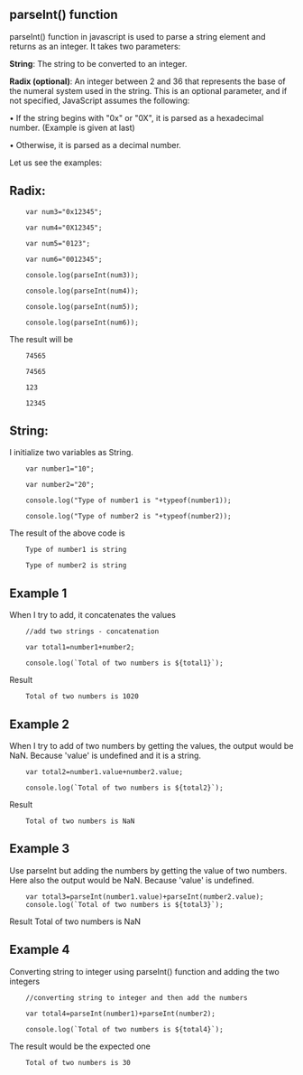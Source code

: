 parseInt() function
---

parseInt() function in javascript is used to parse a string element and returns as an integer. It takes two parameters:

**String**: The string to be converted to an integer.

**Radix (optional)**: An integer between 2 and 36 that represents the base of the numeral system used in the string. This is an optional parameter, and if not specified, JavaScript assumes the following:

•	If the string begins with "0x" or "0X", it is parsed as a hexadecimal number. (Example is given at last)

•	Otherwise, it is parsed as a decimal number.


Let us see the examples:

Radix:
--

        var num3="0x12345";
        
        var num4="0X12345";
        
        var num5="0123";
        
        var num6="0012345";
        
        console.log(parseInt(num3));
        
        console.log(parseInt(num4));
        
        console.log(parseInt(num5));
        
        console.log(parseInt(num6));


The result will be 

        74565
        
        74565
        
        123
        
        12345


String:
---
I initialize two variables as String.

        var number1="10";
        
        var number2="20";
        
        console.log("Type of number1 is "+typeof(number1));
        
        console.log("Type of number2 is "+typeof(number2));


The result of the above code is 

        Type of number1 is string
        
        Type of number2 is string
        

Example 1
--
When I try to add, it concatenates the values

        //add two strings - concatenation
        
        var total1=number1+number2;

        console.log(`Total of two numbers is ${total1}`);


Result

        Total of two numbers is 1020

Example 2
--
When I try to add of two numbers by getting the values, the output would be NaN. Because 'value' is undefined and it is a string.

        var total2=number1.value+number2.value;
        
        console.log(`Total of two numbers is ${total2}`);

Result

        Total of two numbers is NaN


Example 3
--
Use parseInt but adding the numbers by getting the value of two numbers. Here also the output would be NaN. Because 'value' is undefined.

        var total3=parseInt(number1.value)+parseInt(number2.value);
        console.log(`Total of two numbers is ${total3}`);

Result
        Total of two numbers is NaN


Example 4
---
Converting string to integer using parseInt() function and adding the two integers

        //converting string to integer and then add the numbers
        
        var total4=parseInt(number1)+parseInt(number2);
        
        console.log(`Total of two numbers is ${total4}`);

The result would be the expected one

        Total of two numbers is 30
        
